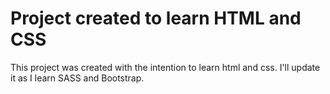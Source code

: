 # Project created to learn HTML and CSS

This project was created with the intention to learn html and css. I'll update it as I learn SASS and Bootstrap.
